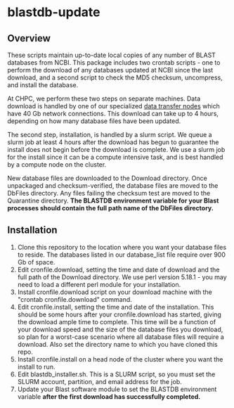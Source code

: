# blastdb-update

## Overview
These scripts maintain up-to-date local copies of any number of BLAST
databases from NCBI. This package includes two crontab scripts - one to
perform the download of any databases updated at NCBI since the last
download, and a second script to check the MD5 checksum, uncompress, and
install the database.

At CHPC, we perform these two steps on separate machines. Data download is
handled by one of our specialized 
[data transfer nodes](https://www.chpc.utah.edu/documentation/data_services.php#Data_Transfer_Nodes)
which have 40 Gb network connections. This download can take up to 4 hours,
depending on how many database files have been updated.

The second step, installation, is handled by a slurm script. We queue a
slurm job at least 4 hours after the download has begun to guarantee the
install does not begin before the download is complete. We use a slurm job
for the install since it can be a compute intensive task, and is best
handled by a compute node on the cluster.

New database files are downloaded to the Download directory. Once unpackaged
and checksum-verified, the database files are moved to the DbFiles
directory. Any files failing the checksum test are moved to the Quarantine
directory. **The BLASTDB environment variable for your Blast processes should
contain the full path name of the DbFiles directory.**

## Installation
1. Clone this repository to the location where you want your database files 
to reside. The databases listed in our database_list file require over 900
Gb of space.
2. Edit cronfile.download, setting the time and date of download and the
   full path of the Download directory. We use perl version 5.18.1 - you may
   need to load a different perl module for your installation.
3. Install cronfile.download script on your download machine with the
   "crontab cronfile.download" command.
4. Edit cronfile.install, setting the time and date of the installation.
   This should be some hours after your cronfile.download has started,
   giving the download ample time to complete. This time will be a function
   of your download speed and the size of the database files you download,
   so plan for a worst-case scenario where all database files will require a
   download. Also set the directory name to which you have cloned this repo.
5. Install cronfile.install on a head node of the cluster where you want the
   install to run.
6. Edit blastdb_installer.sh. This is a SLURM script, so you must set the
   SLURM account, partition, and email address for the job.
7. Update your Blast software module to set the BLASTDB environment variable
   **after the first download has successfully completed.**
